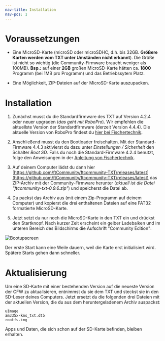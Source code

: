 ```yaml
---
nav-title: Installation
nav-pos: 1
---
```

# Voraussetzungen

* Eine MicroSD-Karte (microSD oder microSDHC, d.h. bis 32GB. **Größere Karten werden vom TXT unter Umständen nicht erkannt**). Die Größe ist nicht so wichtig (die Community-Firmware braucht weniger als 100MB). **Bsp.:** auf einer **2GB** großen MicroSD-Karte hätten ca. **1800** Programm (bei 1MB pro Programm) und das Betriebssytem Platz.

* Eine Möglichkeit, ZIP-Dateien auf der MicroSD-Karte auszupacken.

# Installation

1. Zunächst musst du die Standardfirmware des TXT auf Version 4.2.4 oder neuer upgraden (_das geht mit RoboPro_). Wir empfehlen die aktuellste Version der Standardfirmware (derzeit Version 4.4.4). Die aktuelle Version von RoboPro findest du [hier bei Fischertechnik](https://www.fischertechnik.de/-/media/fischertechnik/fite/service/downloads/robotics/robo-pro/documents/update-robopro.ashx).

1. Anschließend musst du den Bootloader freischalten. Mit der Standard-Firmware 4.4.3 aktivierst du dazu unter _Einstellungen / Sicherheit_ den Schalter _Boot SD_. Falls du noch die Standard-Firmware 4.2.4 benutzt, folge den Anweisungen in der  [Anleitung von Fischertechnik](https://www.fischertechnik.de/-/media/fischertechnik/fite/service/downloads/robotics/txt-controller/documents/freischaltung_des_bootloaders_deutsch.ashx).

1. Auf deinem Computer lädst du dann hier [https://github.com/ftCommunity/ftcommunity-TXT/releases/latest](https://github.com/ftCommunity/ftcommunity-TXT/releases/latest) das ZIP-Archiv mit der Community-Firmware herunter (_aktuell ist die Datei "ftcommunity-txt-0.9.6.zip"_) und speicherst die Datei ab.

1. Du packst das Archiv aus (mit einem Zip-Programm auf deinem Computer) und kopierst die drei enthaltenen Dateien auf eine FAT32 formatierte MicroSD-Karte.

1. Jetzt setzt du nur noch die MicroSD-Karte in den TXT ein und drückst den Startknopf. Nach kurzer Zeit erscheint ein gelber Ladebalken und im unteren Bereich des Bildschirms die Aufschrift "Community Edition":

 ![Bootupscreen](https://raw.githubusercontent.com/ftCommunity/ftcommunity-TXT/master/board/fischertechnik/TXT/rootfs/etc/ftc-logo.png)

Der erste Start kann eine Weile dauern, weil die Karte erst initialisiert wird. Spätere Starts gehen dann schneller.

 
# Aktualisierung
 
Um eine SD-Karte mit einer bestehenden Version auf die neueste Version der CFW zu aktualisieren, entnimmst du sie dem TXT und steckst sie in den SD-Leser deines Computers. Jetzt ersetzt du die folgenden drei Dateien mit der aktuellen Version, die du aus dem heruntergeladenem Archiv auspackst:

    uImage
    am335x-kno_txt.dtb
    rootfs.img
    
Apps und Daten, die sich schon auf der SD-Karte befinden, bleiben erhalten.

